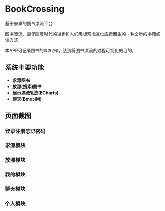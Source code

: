 # BookCrossing
基于安卓的图书漂流平台

图书漂流，是伴随着时代的进步和人们思想观念变化应运而生的一种全新的书籍阅读方式

本APP可记录图书的`漂流记录`，达到将图书漂流的过程可视化的目的。

## 系统主要功能

- **求漂图书**
- **放漂(搜索)图书**
- **展示漂流轨迹(ECharts)**
- **聊天(BmobIM)**

## 页面截图

### 登录注册忘记密码

### 求漂模块

### 放漂模块

### 我的模块

### 聊天模块

### 个人模块
